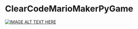 # ClearCodeMarioMakerPyGame

[![IMAGE ALT TEXT HERE](https://img.youtube.com/vi/qYomF9p_SYM/0.jpg)](https://www.youtube.com/watch?v=qYomF9p_SYM)
